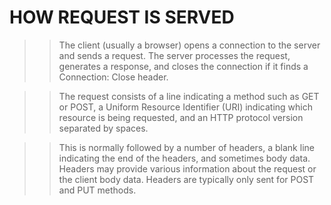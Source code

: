 # HOW REQUEST IS SERVED
>>The client (usually a browser) opens a connection to the server and sends a request.
>>The server processes the request, generates a response, and closes the connection if it finds a Connection: Close header.

>>The request consists of a line indicating a method such as GET or POST, a Uniform Resource Identifier (URI) indicating which resource is being requested, and an HTTP protocol version separated by spaces.

>>This is normally followed by a number of headers, a blank line indicating the end of the headers, and sometimes body data. Headers may provide various information about the request or the client body data. Headers are typically only sent for POST and PUT methods.